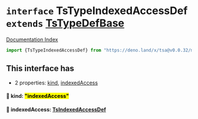 # `interface` TsTypeIndexedAccessDef `extends` [TsTypeDefBase](../private.interface.TsTypeDefBase/README.md)

[Documentation Index](../README.md)

```ts
import {TsTypeIndexedAccessDef} from "https://deno.land/x/tsa@v0.0.32/mod.ts"
```

## This interface has

- 2 properties:
[kind](#-kind-indexedaccess),
[indexedAccess](#-indexedaccess-tsindexedaccessdef)


#### 📄 kind: <mark>"indexedAccess"</mark>



#### 📄 indexedAccess: [TsIndexedAccessDef](../interface.TsIndexedAccessDef/README.md)



